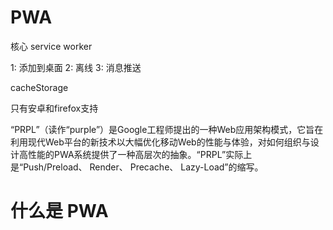 # PWA

核心 service worker

1: 添加到桌面
2: 离线
3: 消息推送

cacheStorage

只有安卓和firefox支持


“PRPL”（读作“purple”）是Google工程师提出的一种Web应用架构模式，它旨在利用现代Web平台的新技术以大幅优化移动Web的性能与体验，对如何组织与设计高性能的PWA系统提供了一种高层次的抽象。“PRPL”实际上是“Push/Preload、 Render、 Precache、 Lazy-Load”的缩写。

# 什么是 PWA

